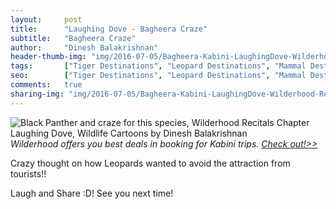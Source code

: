 ```yaml
---
layout:     post
title:      "Laughing Dove - Bagheera Craze"
subtitle:   "Bagheera Craze"
author:     "Dinesh Balakrishnan"
header-thumb-img: "img/2016-07-05/Bagheera-Kabini-LaughingDove-Wilderhood-Recitals-by-DineshBalakrishnan-thumb.jpg"
tags:       ["Tiger Destinations", "Leopard Destinations", "Mammal Destinations", "Kabini", "Bagheera"]
seo: 		["Tiger Destinations", "Leopard Destinations", "Mammal Destinations", "Kabini"]
comments:   true
sharing-img: "img/2016-07-05/Bagheera-Kabini-LaughingDove-Wilderhood-Recitals-by-DineshBalakrishnan.jpg"
---
```



<img src="{{ site.baseurl }}/img/2016-07-05/Bagheera-Kabini-LaughingDove-Wilderhood-Recitals-by-DineshBalakrishnan.jpg" alt="Black Panther and craze for this species, Wilderhood Recitals Chapter Laughing Dove, Wildlife Cartoons by Dinesh Balakrishnan">

<em>
Wilderhood offers you best deals in booking for Kabini trips. <a href="http://www.wilderhood.com/destination/Kabini" target="_blank">Check out!>></a>
</em>

<p>
Crazy thought on how Leopards wanted to avoid the attraction from tourists!! 
</p>

<p>
Laugh and Share :D! See you next time!
</p>